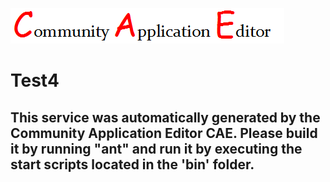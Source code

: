 ![CAE](https://github.com/PhilCAEOrg/microservice-312/blob/master/img/logo.png)  

Test4
===================


This service was automatically generated by the Community Application Editor CAE. Please build it by running "ant" and run it by executing the start scripts located in the 'bin' folder.
---------------
